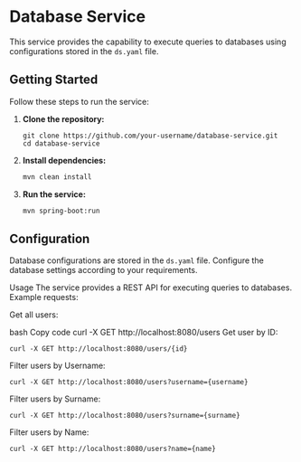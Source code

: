 # Database Service

This service provides the capability to execute queries to databases using configurations stored in the `ds.yaml` file.

## Getting Started

Follow these steps to run the service:

1. **Clone the repository:**
    ```
   git clone https://github.com/your-username/database-service.git
   cd database-service
   ```

2. **Install dependencies:**
   ```bash
   mvn clean install
   ```

3. **Run the service:**
   ```bash
   mvn spring-boot:run
   ```

## Configuration

Database configurations are stored in the `ds.yaml` file.
Configure the database settings according to your requirements.

Usage
The service provides a REST API for executing queries to databases. Example requests:

Get all users:

bash
Copy code
curl -X GET http://localhost:8080/users
Get user by ID:
```
curl -X GET http://localhost:8080/users/{id}
```
Filter users by Username:
```
curl -X GET http://localhost:8080/users?username={username}
```

Filter users by Surname:
```
curl -X GET http://localhost:8080/users?surname={surname}
```
Filter users by Name:
```
curl -X GET http://localhost:8080/users?name={name}
```
